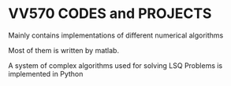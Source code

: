 # VV570 CODES and PROJECTS
Mainly contains implementations of different numerical algorithms

Most of them is written by matlab.

A system of complex algorithms used for solving LSQ Problems is implemented in Python
